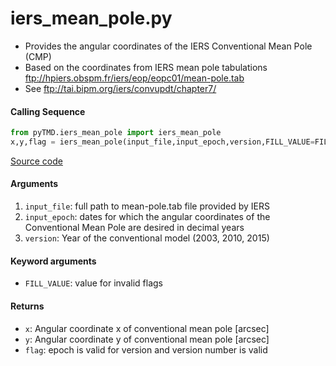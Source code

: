iers_mean_pole.py
=================

 - Provides the angular coordinates of the IERS Conventional Mean Pole (CMP)
 - Based on the coordinates from IERS mean pole tabulations ftp://hpiers.obspm.fr/iers/eop/eopc01/mean-pole.tab
 - See ftp://tai.bipm.org/iers/convupdt/chapter7/

#### Calling Sequence
```python
from pyTMD.iers_mean_pole import iers_mean_pole
x,y,flag = iers_mean_pole(input_file,input_epoch,version,FILL_VALUE=FILL_VALUE)
```
[Source code](https://github.com/tsutterley/pyTMD/blob/main/pyTMD/iers_mean_pole.py)

#### Arguments
 1. `input_file`: full path to mean-pole.tab file provided by IERS
 2. `input_epoch`: dates for which the angular coordinates of the Conventional Mean Pole are desired in decimal years
 3. `version`: Year of the conventional model (2003, 2010, 2015)

#### Keyword arguments
 - `FILL_VALUE`: value for invalid flags

#### Returns
 - `x`: Angular coordinate x of conventional mean pole [arcsec]
 - `y`: Angular coordinate y of conventional mean pole [arcsec]
 - `flag`: epoch is valid for version and version number is valid
